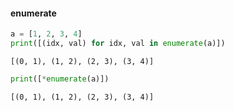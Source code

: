 #### enumerate


```python
a = [1, 2, 3, 4]
print([(idx, val) for idx, val in enumerate(a)])
```

    [(0, 1), (1, 2), (2, 3), (3, 4)]



```python
print([*enumerate(a)])
```

    [(0, 1), (1, 2), (2, 3), (3, 4)]

